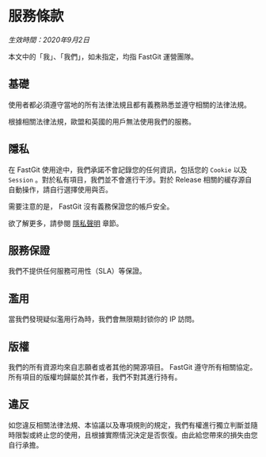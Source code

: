 # 服務條款

*生效時間：2020年9月2日*

本文中的「我」、「我們」，如未指定，均指 FastGit 運營團隊。

## 基礎

使用者都必須遵守當地的所有法律法規且都有義務熟悉並遵守相關的法律法規。

根據相關法律法規，歐盟和英國的用戶無法使用我們的服務。

## 隱私

在 FastGit 使用途中，我們承諾不會記錄您的任何資訊，包括您的 `Cookie` 以及 `Session` 。對於私有項目，我們並不會進行干涉。對於 Release 相關的緩存源自自動操作，請自行選擇使用與否。

需要注意的是， FastGit 沒有義務保證您的帳戶安全。

欲了解更多，請參閱 [隱私聲明](privacy.md) 章節。

## 服務保證

我們不提供任何服務可用性（SLA）等保證。

## 濫用

當我們發現疑似濫用行為時，我們會無限期封锁你的 IP 訪問。

## 版權

我們的所有資源均來自志願者或者其他的開源項目。 FastGit 遵守所有相關協定。所有項目的版權均歸屬於其作者，我們不對其進行持有。

## 違反

如您違反相關法律法規、本協議以及專項規則的規定，我們有權進行獨立判斷並隨時限製或終止您的使用，且根據實際情況決定是否恢復。由此給您帶來的損失由您自行承擔。
